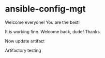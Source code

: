 # ansible-config-mgt

Welcome everyone!  You are the best!

It is working fine. Welcome back, dude! Thanks.

Now update artifact

Artifactory testing